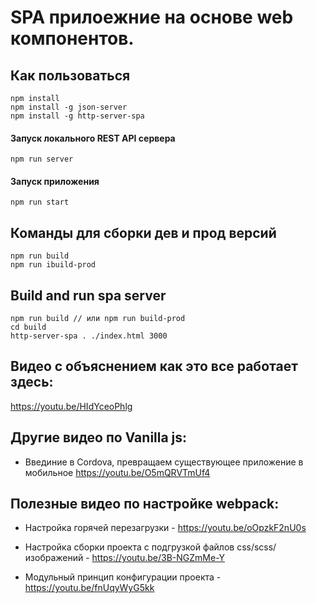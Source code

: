 # SPA прилоежние на основе web компонентов. 

## Как пользоваться

    npm install
    npm install -g json-server
    npm install -g http-server-spa

#### Запуск локального REST API сервера

    npm run server

#### Запуск приложения

    npm run start


## Команды для сборки дев и прод версий

    npm run build
    npm run ibuild-prod

## Build and run spa server
    
    npm run build // или npm run build-prod
    cd build
    http-server-spa . ./index.html 3000

## Видео с объяснением как это все работает здесь:

https://youtu.be/HIdYceoPhlg


## Другие видео по Vanilla js:

- Введиние в Cordova, превращаем существующее приложение в мобильное https://youtu.be/O5mQRVTmUf4

## Полезные видео по настройке webpack:

- Настройка горячей перезагрузки - https://youtu.be/oOpzkF2nU0s

- Настройка сборки проекта с подгрузкой файлов css/scss/изображений - https://youtu.be/3B-NGZmMe-Y

- Модульный принцип конфигурации проекта - https://youtu.be/fnUqyWyG5kk

